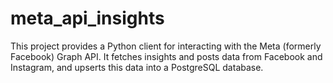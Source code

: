# meta_api_insights
This project provides a Python client for interacting with the Meta (formerly Facebook) Graph API. It fetches insights and posts data from Facebook and Instagram, and upserts this data into a PostgreSQL database.
